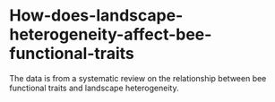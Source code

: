 # How-does-landscape-heterogeneity-affect-bee-functional-traits
The data is from a systematic review on the relationship between bee functional traits and landscape heterogeneity.

